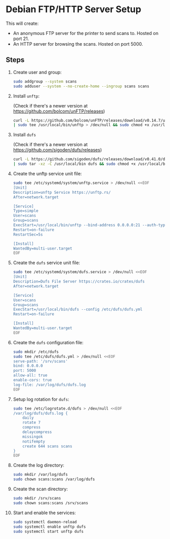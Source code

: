 # Debian FTP/HTTP Server Setup

This will create:

- An anonymous FTP server for the printer to send scans to. Hosted on port 21.
- An HTTP server for browsing the scans. Hosted on port 5000.

## Steps

1. Create user and group:

   ```bash
   sudo addgroup --system scans
   sudo adduser --system --no-create-home --ingroup scans scans
   ```

2. Install `unftp`:

    (Check if there's a newer version at <https://github.com/bolcom/unFTP/releases>)

   ```bash
   curl -L https://github.com/bolcom/unFTP/releases/download/v0.14.7/unftp_x86_64-unknown-linux-gnu \
   | sudo tee /usr/local/bin/unftp > /dev/null && sudo chmod +x /usr/local/bin/unftp
   ```

3. Install `dufs`

   (Check if there's a newer version at <https://github.com/sigoden/dufs/releases>)

    ```bash
    curl -L https://github.com/sigoden/dufs/releases/download/v0.41.0/dufs-v0.41.0-x86_64-unknown-linux-musl.tar.gz \
    | sudo tar -xz -C /usr/local/bin dufs && sudo chmod +x /usr/local/bin/dufs
    ```

4. Create the unftp service unit file:

    ```bash
    sudo tee /etc/systemd/system/unftp.service > /dev/null <<EOF
    [Unit]
    Description=unftp Service https://unftp.rs/
    After=network.target

    [Service]
    Type=simple
    User=scans
    Group=scans
    ExecStart=/usr/local/bin/unftp --bind-address 0.0.0.0:21 --auth-type anonymous --root-dir /srv/scans --bind-address-http 0.0.0.0:8181 -v
    Restart=on-failure
    RestartSec=5s

    [Install]
    WantedBy=multi-user.target
    EOF
    ```

5. Create the `dufs` service unit file:

    ```bash
    sudo tee /etc/systemd/system/dufs.service > /dev/null <<EOF
    [Unit]
    Description=Dufs File Server https://crates.io/crates/dufs
    After=network.target

    [Service]
    User=scans
    Group=scans
    ExecStart=/usr/local/bin/dufs --config /etc/dufs/dufs.yml
    Restart=on-failure

    [Install]
    WantedBy=multi-user.target
    EOF
    ```

6. Create the `dufs` configuration file:

    ```bash
    sudo mkdir /etc/dufs
    sudo tee /etc/dufs/dufs.yml > /dev/null <<EOF
    serve-path: '/srv/scans'
    bind: 0.0.0.0
    port: 5000
    allow-all: true
    enable-cors: true
    log-file: /var/log/dufs/dufs.log
    EOF
    ```

7. Setup log rotation for `dufs`:

    ```bash
    sudo tee /etc/logrotate.d/dufs > /dev/null <<EOF
    /var/log/dufs/dufs.log {
        daily
        rotate 7
        compress
        delaycompress
        missingok
        notifempty
        create 644 scans scans
    }
    EOF
    ```

8. Create the log directory:

    ```bash
    sudo mkdir /var/log/dufs
    sudo chown scans:scans /var/log/dufs
    ```

9. Create the scan directory:

    ```bash
    sudo mkdir /srv/scans
    sudo chown scans:scans /srv/scans
    ```

10. Start and enable the services:

    ```bash
    sudo systemctl daemon-reload
    sudo systemctl enable unftp dufs
    sudo systemctl start unftp dufs
    ```
